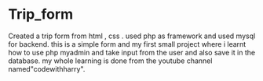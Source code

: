 # Trip_form
 Created a trip form from html , css . used php as framework and used mysql for backend.
 this is a simple form and my first small project where i learnt how to use php myadmin and take input from the user and also save it in the database.
 my whole learning is done from the youtube channel named"codewithharry".
 
